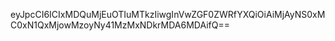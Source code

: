 eyJpcCI6ICIxMDQuMjEuOTIuMTkzIiwgInVwZGF0ZWRfYXQiOiAiMjAyNS0xMC0xN1QxMjowMzoyNy41MzMxNDkrMDA6MDAifQ==